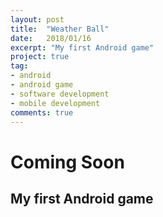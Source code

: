 ```yaml
---
layout: post
title:  "Weather Ball"
date:   2018/01/16
excerpt: "My first Android game"
project: true
tag:
- android 
- android game
- software development
- mobile development
comments: true
---
```

     
# Coming Soon
## My first Android game
